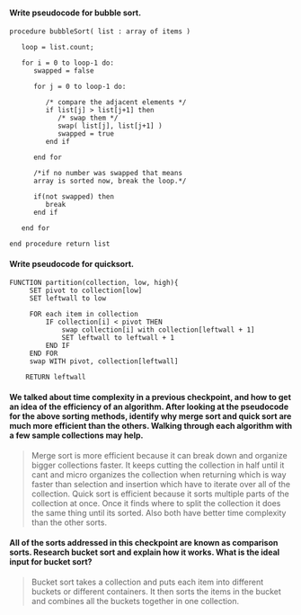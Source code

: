 #### Write pseudocode for bubble sort.
```
procedure bubbleSort( list : array of items )

   loop = list.count;

   for i = 0 to loop-1 do:
      swapped = false

      for j = 0 to loop-1 do:

         /* compare the adjacent elements */   
         if list[j] > list[j+1] then
            /* swap them */
            swap( list[j], list[j+1] )		 
            swapped = true
         end if

      end for

      /*if no number was swapped that means
      array is sorted now, break the loop.*/

      if(not swapped) then
         break
      end if

   end for

end procedure return list
```


#### Write pseudocode for quicksort.

```
FUNCTION partition(collection, low, high){
     SET pivot to collection[low]
     SET leftwall to low

     FOR each item in collection
         IF collection[i] < pivot THEN
             swap collection[i] with collection[leftwall + 1]
             SET leftwall to leftwall + 1
         END IF
     END FOR
     swap WITH pivot, collection[leftwall]

    RETURN leftwall
```

#### We talked about time complexity in a previous checkpoint, and how to get an idea of the efficiency of an algorithm. After looking at the pseudocode for the above sorting methods, identify why merge sort and quick sort are much more efficient than the others. Walking through each algorithm with a few sample collections may help.

>Merge sort is more efficient because it can break down and organize bigger collections faster. It keeps cutting the collection in half until it cant and micro organizes the collection when returning which is way faster than selection and insertion which have to
iterate over all of the collection.
Quick sort is efficient because it sorts multiple parts of the collection at once. Once it finds where to split the collection it does the same thing until its sorted.
Also both have better time complexity than the other sorts.



#### All of the sorts addressed in this checkpoint are known as comparison sorts. Research bucket sort and explain how it works. What is the ideal input for bucket sort?

>Bucket sort takes a collection and puts each item into different buckets or different
containers. It then sorts the items in the bucket and combines all the buckets
together in one collection.
